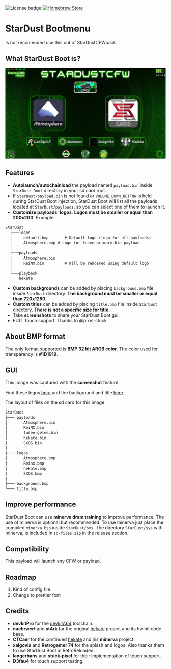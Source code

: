 ![License badge](https://img.shields.io/badge/license-GPLv3-blue.svg)
[![Homebrew Store](https://img.shields.io/badge/Homebrew%20Switch-store-%23ff4554.svg)](https://www.switchbru.com/appstore/#/app/argon-nx)

# StarDust Bootmenu

Is not recomended use this out of StarDustCFWpack

## What StarDust Boot is?
![picture](sd-card-example/screenshot.png)


## Features

- **Autolaunch/autochainload** the payload named `payload.bin` inside `StarDust Boot` directory in your sd card root.
- If `StarDust/payload.bin` is not found or `VOLUME_DOWN_BUTTON` is held during StarDust Boot injection, StarDust Boot will list all the payloads located at `StarDust/payloads`, so you can select one of them to launch it.
- **Customize payloads' logos**. **Logos must be smaller or equal than 200x200**. Example:
```
StarDust
  ├───logos
  │     default.bmp       # Default logo (logo for all payloads)
  │     Atmosphere.bmp # Logo for fusee-primary.bin payload
  │
  ├───payloads
  │     Atmosphere.bin
  │     ReiNX.bin         # Will be rendered using default logo
  │     
  └───playback
      hekate
```

- **Custom backgrounds** can be added by placing `background.bmp` file inside `StarDust` directory. **The background must be smaller or equal than 720x1280**.
- **Custom titles** can be added by placing `title.bmp` file inside `StarDust` directory. **There is not a specific size for title**.
- Take **screenshots** to share your StarDust Boot gui.
- FULL touch support. Thanks to @pixel-stuck


## About BMP format

The only format supported is **BMP 32 bit ARGB color**.
The color used for transparency is **#1D1919**.

## GUI

This image was captured with the **screenshot** feature.

Find these logos [here](img/example-logos) and the background and title [here](sd-card-example/).

The layout of files on the sd card for this image:
```
StarDust
├─── payloads
│       Atmosphere.bin
│       ReiNX.bin
│       fusee-gelee.bin
│       hekate.bin
│       SXOS.bin
│
├─── logos
|       Atmosphere.bmp
|       Reinx.bmp
|       hekate.bmp
|       SXOS.bmp
|
├─── background.bmp
└─── title.bmp
```

## Improve performance

StarDust Boot can use **minerva dram training** to improve performance.
The use of minerva is optional but recommended. To use minerva just place the compiled `minerva.bso` inside `StarDust/sys`. The directory `StarDust/sys` with minerva, is included in `sd-files.zip` in the release section.

## Compatibility

This payload will launch any CFW or payload. 

## Roadmap

1. Kind of config file
2. Change to prettier font



## Credits

* __devkitPro__ for the [devkitA64](https://devkitpro.org/) toolchain.
* __naehrwert__ and __st4rk__ for the original [hekate](https://github.com/nwert/hekate) project and its hwinit code base.
* __CTCaer__ for the continued [hekate](https://github.com/CTCaer/hekate) and his **minerva** project.
* __xalgovia__ and __Retrogamer 74__ for the splash and logos. Also thanks them to use StarDust Boot in RetroReloaded.
* __langerhans__ and  __stuck-pixel__ for their implementation of touch support.
* __D3fau4__ for touch support testing.
